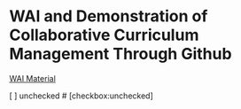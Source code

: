 # WAI and Demonstration of Collaborative Curriculum Management Through Github

[WAI Material](./wai)

[ ] unchecked # [checkbox:unchecked]
